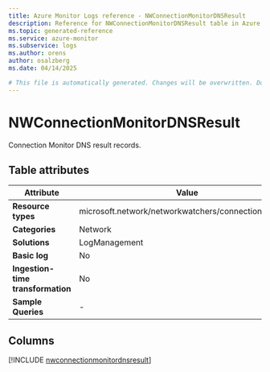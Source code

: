```yaml
---
title: Azure Monitor Logs reference - NWConnectionMonitorDNSResult
description: Reference for NWConnectionMonitorDNSResult table in Azure Monitor Logs.
ms.topic: generated-reference
ms.service: azure-monitor
ms.subservice: logs
ms.author: orens
author: osalzberg
ms.date: 04/14/2025

# This file is automatically generated. Changes will be overwritten. Do not change this file directly.
---
```


# NWConnectionMonitorDNSResult

Connection Monitor DNS result records.


## Table attributes

|Attribute|Value|
|---|---|
|**Resource types**|microsoft.network/networkwatchers/connectionmonitors|
|**Categories**|Network|
|**Solutions**| LogManagement|
|**Basic log**|No|
|**Ingestion-time transformation**|No|
|**Sample Queries**|-|



## Columns
  
[!INCLUDE [nwconnectionmonitordnsresult](~/reusable-content/ce-skilling/azure/includes/azure-monitor/reference/tables/nwconnectionmonitordnsresult-include.md)]
